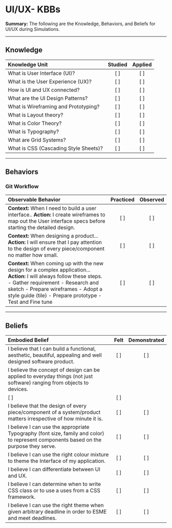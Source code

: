 # UI/UX- KBBs
**Summary:** The following are the Knowledge, Behaviors, and Beliefs for UI/UX during Simulations.

----------
## **Knowledge**


| Knowledge Unit   |      Studied      | Applied |
|:-------------|:------------------:|:--------:|
| What is User Interface (UI)? | [ ] | [ ]  |
| What is the User Experience (UX)? | [ ] |  [ ] |
| How is UI and UX connected? | [ ] |    [ ] |
| What are the UI Design Patterns? | [ ] |    [ ] |
| What is Wireframing and Prototyping? | [ ] |    [ ] |
| What is Layout theory? | [ ] |    [ ] |
| What is Color Theory? | [ ] |    [ ] |
| What is Typography? | [ ] |    [ ] |
| What are Grid Systems? | [ ] |    [ ] |
| What is CSS (Cascading Style Sheets)? | [ ] |    [ ] |


----------


## **Behaviors**


### Git Workflow
| Observable Behavior   |      Practiced      | Observed |
|:-------------|:------------------:|:--------:|
| **Context:** When I need to build a user interface.. **Action:** I create wireframes to map out the User interface specs before starting the detailed design. | [ ] | [ ]  |
| **Context:** When designing a product... **Action:** I will ensure that I pay attention to the design of every piece/component no matter how small. |   [ ]   |   [ ] |
| **Context:** When coming up with the new design for a complex application... **Action:** I will always follow these steps. - Gather requirement - Research and sketch - Prepare wireframes - Adopt a style guide (tile) - Prepare prototype - Test and Fine tune |   [ ]   |   [ ] |
----------


## **Beliefs**


| Embodied Belief   |      Felt      | Demonstrated |
|:-------------|:------------------:|:--------:|
| I believe that I can build a functional, aesthetic, beautiful, appealing and well designed software product. | [ ] | [ ]  |
| I believe the concept of design can be applied to everyday things (not just software) ranging from objects to devices.
 |   [ ]   |   [ ] |
| I believe that the design of every piece/component of  a system/product matters irrespective of how minute it is. |   [ ]   |   [ ] |
| I believe I can use the appropriate Typography (font size, family and color) to represent components based on the purpose they serve. |   [ ]   |   [ ] |
| I believe I can use the right colour mixture to theme the Interface of my application. |   [ ]   |   [ ] |
| I believe I can differentiate between UI and UX. |   [ ]   |   [ ] |
| I believe I can determine when to write CSS class or to use a uses from a CSS framework. |   [ ]   |   [ ] |
| I believe I can use the right theme when given arbitrary deadline in order to ESME and meet deadlines.|   [ ]   |   [ ] |
